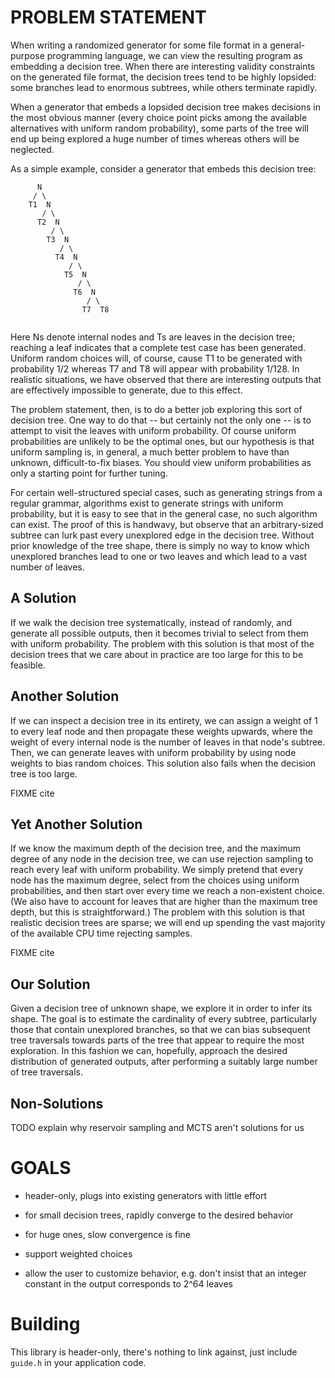 # PROBLEM STATEMENT

When writing a randomized generator for some file format in a
general-purpose programming language, we can view the resulting
program as embedding a decision tree. When there are interesting
validity constraints on the generated file format, the decision trees
tend to be highly lopsided: some branches lead to enormous subtrees,
while others terminate rapidly.

When a generator that embeds a lopsided decision tree makes decisions
in the most obvious manner (every choice point picks among the
available alternatives with uniform random probability), some parts of
the tree will end up being explored a huge number of times whereas
others will be neglected.

As a simple example, consider a generator that embeds this decision
tree:

```
      N
     / \
    T1  N
       / \
      T2  N
         / \
        T3  N
           / \
          T4  N
             / \
            T5  N
               / \
              T6  N
                 / \
                T7  T8
         
```

Here Ns denote internal nodes and Ts are leaves in the decision tree;
reaching a leaf indicates that a complete test case has been
generated. Uniform random choices will, of course, cause T1 to be
generated with probability 1/2 whereas T7 and T8 will appear with
probability 1/128. In realistic situations, we have observed that
there are interesting outputs that are effectively impossible to
generate, due to this effect.

The problem statement, then, is to do a better job exploring this sort
of decision tree. One way to do that -- but certainly not the only one
-- is to attempt to visit the leaves with uniform probability. Of
course uniform probabilities are unlikely to be the optimal ones, but
our hypothesis is that uniform sampling is, in general, a much better
problem to have than unknown, difficult-to-fix biases. You should view
uniform probabilities as only a starting point for further tuning.

For certain well-structured special cases, such as generating strings
from a regular grammar, algorithms exist to generate strings with
uniform probability, but it is easy to see that in the general case,
no such algorithm can exist. The proof of this is handwavy, but
observe that an arbitrary-sized subtree can lurk past every unexplored
edge in the decision tree. Without prior knowledge of the tree shape,
there is simply no way to know which unexplored branches lead to one
or two leaves and which lead to a vast number of leaves.

## A Solution

If we walk the decision tree systematically, instead of randomly, and
generate all possible outputs, then it becomes trivial to select from
them with uniform probability. The problem with this solution is that
most of the decision trees that we care about in practice are too
large for this to be feasible.

## Another Solution

If we can inspect a decision tree in its entirety, we can assign a
weight of 1 to every leaf node and then propagate these weights
upwards, where the weight of every internal node is the number of
leaves in that node's subtree. Then, we can generate leaves with
uniform probability by using node weights to bias random choices.
This solution also fails when the decision tree is too large.

FIXME cite

## Yet Another Solution

If we know the maximum depth of the decision tree, and the maximum
degree of any node in the decision tree, we can use rejection sampling
to reach every leaf with uniform probability. We simply pretend that
every node has the maximum degree, select from the choices using
uniform probabilities, and then start over every time we reach a
non-existent choice. (We also have to account for leaves that are
higher than the maximum tree depth, but this is straightforward.) The
problem with this solution is that realistic decision trees are
sparse; we will end up spending the vast majority of the available CPU
time rejecting samples.

FIXME cite

## Our Solution

Given a decision tree of unknown shape, we explore it in order to
infer its shape. The goal is to estimate the cardinality of every
subtree, particularly those that contain unexplored branches, so that
we can bias subsequent tree traversals towards parts of the tree that
appear to require the most exploration. In this fashion we can,
hopefully, approach the desired distribution of generated outputs,
after performing a suitably large number of tree traversals.

## Non-Solutions

TODO explain why reservoir sampling and MCTS aren't solutions for us

# GOALS

- header-only, plugs into existing generators with little effort

- for small decision trees, rapidly converge to the desired behavior

- for huge ones, slow convergence is fine

- support weighted choices

- allow the user to customize behavior, e.g. don't insist that an
  integer constant in the output corresponds to 2^64 leaves

# Building

This library is header-only, there's nothing to link against, just
include `guide.h` in your application code.

